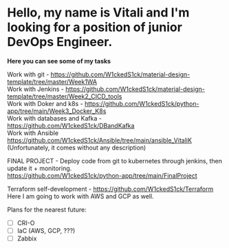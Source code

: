 # Hello, my name is Vitali and I'm looking for a position of junior DevOps Engineer.  

**Here you can see some of my tasks**  

Work with git -                 https://github.com/W1ckedS1ck/material-design-template/tree/master/Week1WA  
Work with Jenkins -             https://github.com/W1ckedS1ck/material-design-template/tree/master/Week2_CICD_tools  
Work with Doker and k8s -       https://github.com/W1ckedS1ck/python-app/tree/main/Week3_Docker_K8s  
Work with databases and Kafka - https://github.com/W1ckedS1ck/DBandKafka  
Work with Ansible               https://github.com/W1ckedS1ck/Ansible/tree/main/ansible_VitaliK  (Unfortunately, it comes without any description)

FINAL PROJECT - Deploy code from git to kubernetes through jenkins, then update it + monitoring.  
https://github.com/W1ckedS1ck/python-app/tree/main/FinalProject  

Terraform self-development - https://github.com/W1ckedS1ck/Terraform  
Here I am going to work with AWS and GCP as well.  



Plans for the nearest future:  
- [ ] CRI-O  
- [ ] IaC (AWS, GCP, ???)  
- [ ] Zabbix
